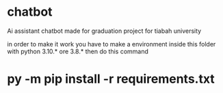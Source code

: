 # chatbot
Ai assistant chatbot made for graduation project for tiabah university 


in order to make it work you have to make a environment inside this folder with python 3.10.* ore 3.8.* then do this command 

# py -m pip install -r requirements.txt
